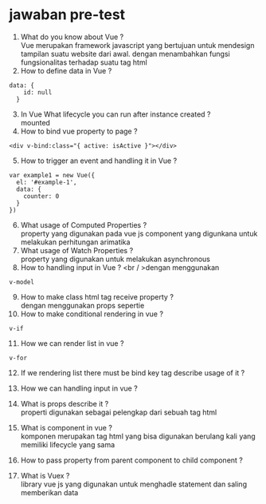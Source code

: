 # jawaban pre-test
1. What do you know about Vue ?
<br /> Vue merupakan framework javascript yang bertujuan untuk mendesign tampilan suatu website dari awal. dengan menambahkan fungsi fungsionalitas terhadap suatu tag html 
2. How to define data in Vue ?
```
data: {
    id: null
  }
```
3. In Vue What lifecycle you can run after instance created ?
<br /> mounted
4. How to bind vue property to page ?
```
<div v-bind:class="{ active: isActive }"></div>
```
5. How to trigger an event and handling it in Vue ?
```
var example1 = new Vue({
  el: '#example-1',
  data: {
    counter: 0
  }
})

```
6. What usage of Computed Properties ?
<br /> property yang digunakan pada vue js component yang digunkana untuk melakukan perhitungan arimatika
7. What usage of Watch Properties ?
<br /> property yang digunakan untuk melakukan asynchronous 
8. How to handling input in Vue ?
<br / >dengan menggunakan 
```
v-model
```
9. How to make class html tag receive property ?
<br />dengan menggunakan props sepertie
10. How to make conditional rendering in vue ?
```
v-if
```
11. How we can render list in vue ?
```
v-for
```
12. If we rendering list there must be bind key tag describe usage of it ?
13. How we can handling input in vue ?
14. What is props describe it ?
<br /> properti digunakan sebagai pelengkap dari sebuah tag html
15. What is component in vue ?
<br />komponen merupakan tag html yang bisa digunakan berulang kali yang memiliki lifecycle yang sama
16. How to pass property from parent component to child component ?

17. What is Vuex ?
</br> library vue js yang digunakan untuk menghadle statement dan saling memberikan data
